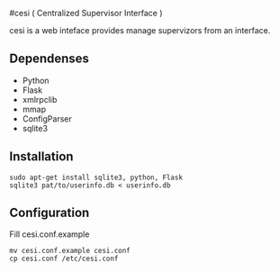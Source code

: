#cesi ( Centralized Supervisor Interface )

cesi is a web inteface provides manage supervizors from an interface.

## Dependenses

* Python
* Flask
* xmlrpclib
* mmap
* ConfigParser
* sqlite3

## Installation
    sudo apt-get install sqlite3, python, Flask
    sqlite3 pat/to/userinfo.db < userinfo.db

## Configuration

Fill cesi.conf.example

    mv cesi.conf.example cesi.conf
    cp cesi.conf /etc/cesi.conf



